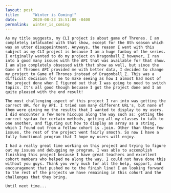 ```yaml
---
layout: post
title:      "Winter is Coming!"
date:       2020-08-23 15:51:09 -0400
permalink:  winter_is_coming
---
```




`As my title suggests, my CLI project is about game of Thrones. I am completely infatuated with that show, except for the 8th season which was an utter disappointment. Anyways, the reason I went with this subject as my CLI project is because I am a huge fanboy of the series. I originally wanted to do my project on Dragonball Z however, I ran into a good many issues with the API that was available for that show. I am also completely obsessed with that show as well, but since the Game of Thrones API provided me with better data, I decided to change my project to Game of Thrones instead of Dragonball Z. This was a difficult decision for me to make seeing as how I almost had most of the project done when I figured out that I was going to need to switch topics. It's all good though becuase I got the project done and I am quite pleased with the end result!`

`The most challenging aspect of this project I ran into was getting the correct URL for my API. I tried som many different URL's, but none of them were giving me the results that I wanted to display to my users. I did encounter a few more hiccups along the way such as: getting the correct syntax for certain methods, getting all my classes to talk to one another, and figuring out how to display an array as a string, which I found out from a fellow cohort is .join. Other than these few issues, the rest of the project went fairly smooth. So now I have a fully functional program that I hope my users will enjoy.`

```
I had a really great time working on this project and trying to figure out my issues and debugging my program. I was able to accomplish finishing this project because I have great teachers and excellent cohort members who helped me along the way. I could not have done this without you guys. Thank you very much for all the help, support, and encouragement that pushed me to the finish line! I am looking forward to the rest of the projects we have remaining in this cohort and the challenges that they bring. 
```

`Until next time...`

